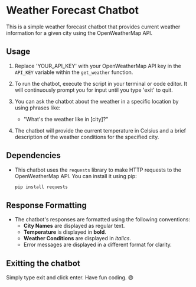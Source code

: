 # Weather Forecast Chatbot

This is a simple weather forecast chatbot that provides current weather information for a given city using the OpenWeatherMap API.

## Usage

1. Replace 'YOUR_API_KEY' with your OpenWeatherMap API key in the `API_KEY` variable within the `get_weather` function.

2. To run the chatbot, execute the script in your terminal or code editor. It will continuously prompt you for input until you type 'exit' to quit.

3. You can ask the chatbot about the weather in a specific location by using phrases like:
   - "What's the weather like in [city]?"

4. The chatbot will provide the current temperature in Celsius and a brief description of the weather conditions for the specified city.

## Dependencies

- This chatbot uses the `requests` library to make HTTP requests to the OpenWeatherMap API. You can install it using pip:
  ```bash
  pip install requests
  ```
  
## Response Formatting

- The chatbot's responses are formatted using the following conventions:
  - **City Names** are displayed as regular text.
  - **Temperature** is displayed in **bold**.
  - **Weather Conditions** are displayed in *italics*.
  - Error messages are displayed in a different format for clarity.

## Exitting the chatbot

Simply type exit and click enter. Have fun coding. 😄
